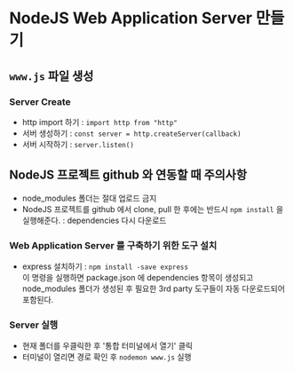 # NodeJS Web Application Server 만들기

## ```www.js``` 파일 생성

### Server Create

- http import 하기 : ```import http from "http"```  
- 서버 생성하기 : ```const server = http.createServer(callback)```  
- 서버 시작하기 : ```server.listen()```  

## NodeJS 프로젝트 github 와 연동할 때 주의사항

- node_modules 폴더는 절대 업로드 금지
- NodeJS 프로젝트를 github 에서 clone, pull 한 후에는 반드시
  ```npm install``` 을 실행해준다. : dependencies 다시 다운로드

### Web Application Server 를 구축하기 위한 도구 설치

- express 설치하기 : ```npm install -save express```  
  이 명령을 실행하면 package.json 에 dependencies 항목이 생성되고
  node_modules 폴더가 생성된 후 필요한 3rd party 도구들이 자동 다운로드되어 포함된다.

### Server 실행

- 현재 폴더를 우클릭한 후 '통합 터미널에서 열기' 클릭
- 터미널이 열리면 경로 확인 후 ```nodemon www.js``` 실행